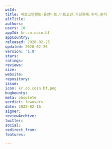 ```yaml
---
wsId: 
title: 비트코인렌트-올인비트,비트코인,가상화폐,투자,분석
altTitle: 
authors: 
users: 10
appId: kr.co.coin.bf
appCountry: 
released: 2020-02-25
updated: 2020-02-26
version: '1.0'
stars: 
ratings: 
reviews: 
size: 
website: 
repository: 
issue: 
icon: kr.co.coin.bf.png
bugbounty: 
meta: obsolete
verdict: fewusers
date: 2022-02-16
signer: 
reviewArchive: 
twitter: 
social: 
redirect_from: 
features: 

---
```


